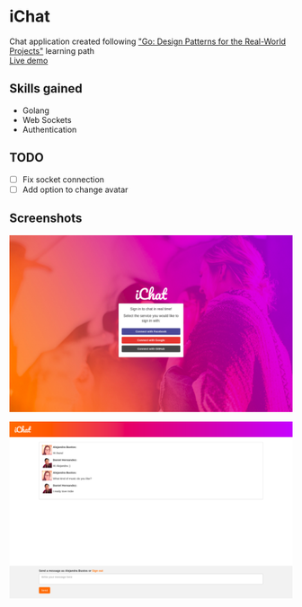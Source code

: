# iChat
Chat application created following ["Go: Design Patterns for the Real-World Projects"](https://www.packtpub.com/application-development/go-design-patterns-real-world-projects) learning path  
[Live demo](https://i-chat-app.herokuapp.com/chat)

## Skills gained
* Golang
* Web Sockets
* Authentication

## TODO
- [ ] Fix socket connection
- [ ] Add option to change avatar

## Screenshots
![Screenshot](https://raw.githubusercontent.com/alessbn/go-chat-app/develop/screenshot_1.png)

![Screenshot](https://raw.githubusercontent.com/alessbn/go-chat-app/develop/screenshot_2.png)
